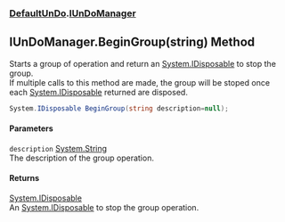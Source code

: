 ### [DefaultUnDo](./DefaultUnDo.md 'DefaultUnDo').[IUnDoManager](./DefaultUnDo-IUnDoManager.md 'DefaultUnDo.IUnDoManager')
## IUnDoManager.BeginGroup(string) Method
Starts a group of operation and return an [System.IDisposable](https://docs.microsoft.com/en-us/dotnet/api/System.IDisposable 'System.IDisposable') to stop the group.  
If multiple calls to this method are made, the group will be stoped once each [System.IDisposable](https://docs.microsoft.com/en-us/dotnet/api/System.IDisposable 'System.IDisposable') returned are disposed.  
```csharp
System.IDisposable BeginGroup(string description=null);
```
#### Parameters
<a name='DefaultUnDo-IUnDoManager-BeginGroup(string)-description'></a>
`description` [System.String](https://docs.microsoft.com/en-us/dotnet/api/System.String 'System.String')  
The description of the group operation.  
  
#### Returns
[System.IDisposable](https://docs.microsoft.com/en-us/dotnet/api/System.IDisposable 'System.IDisposable')  
An [System.IDisposable](https://docs.microsoft.com/en-us/dotnet/api/System.IDisposable 'System.IDisposable') to stop the group operation.  
